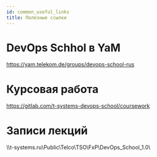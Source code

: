 ```yaml
---
id: common_useful_links
title: Полезные ссылки
---
```


# DevOps Schhol в YaM
https://yam.telekom.de/groups/devops-school-rus

# Курсовая работа
https://gitlab.com/t-systems-devops-school/coursework

# Записи лекций
\\\t-systems.ru\Public\Telco\TSO\FxP\DevOps_School_1.0\
